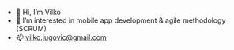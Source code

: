 - 👋 Hi, I’m Vilko
- 👀 I’m interested in mobile app development & agile methodology (SCRUM)
- 📫 vilko.jugovic@gmail.com

<!---
vixenb/vixenb is a ✨ special ✨ repository because its `README.md` (this file) appears on your GitHub profile.
You can click the Preview link to take a look at your changes.
--->
